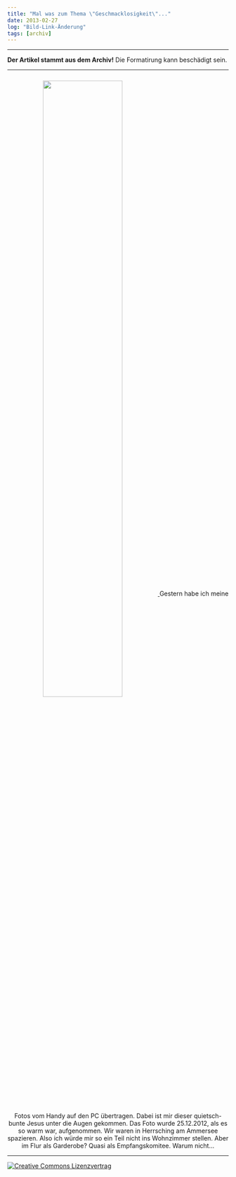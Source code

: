 ```yaml
---
title: "Mal was zum Thema \"Geschmacklosigkeit\"..."
date: 2013-02-27
log: "Bild-Link-Änderung"
tags: [archiv]
---
```

<hr><b>Der Artikel stammt aus dem Archiv!</b> Die Formatirung kann beschädigt sein.<hr>
<p  align="center" >
<a href="http://www.the-independent-friend.de/files/2012-12-25%2014.15.46.jpg"  >
<!-- <img src="http://www.the-independent-friend.de/files/ich_2012-12-25.jpg"  width="60%" height="auto"  align="center"  vspace="10" hspace="20" /> -->
<img src="http://www.the-independent-friend.de/files/2012-12-25%2014.15.46.jpg"  width="60%" height="auto"  align="center"  vspace="10" hspace="20" />
</a>
Gestern habe ich meine Fotos vom Handy auf den PC übertragen. Dabei ist mir dieser quietsch-bunte Jesus unter die Augen gekommen. Das Foto wurde 25.12.2012, als es so warm war, aufgenommen. Wir waren in Herrsching am Ammersee spazieren.  Also ich würde mir so ein Teil nicht ins Wohnzimmer stellen.  Aber im Flur als Garderobe? Quasi als Empfangskomitee. Warum nicht...


<hr>
<a rel="license" href="http://creativecommons.org/licenses/by-sa/3.0/"><img alt="Creative Commons Lizenzvertrag" style="border-width:0" src="http://i.creativecommons.org/l/by-sa/3.0/88x31.png" /></a>
